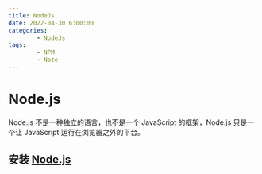 ```yaml
---
title: NodeJs
date: 2022-04-30 6:00:00
categories:
        - NodeJs
tags:
        - NPM
        - Note
---
```


# Node.js

Node.js 不是一种独立的语言，也不是一个 JavaScript 的框架，Node.js 只是一个让 JavaScript 运行在浏览器之外的平台。

## 安装 [Node.js](http://nodejs.cn/download/)
